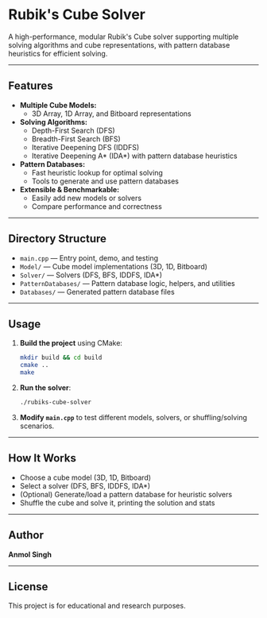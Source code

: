 # Rubik's Cube Solver

A high-performance, modular Rubik's Cube solver supporting multiple solving algorithms and cube representations, with pattern database heuristics for efficient solving.

---

## Features
- **Multiple Cube Models:**
  - 3D Array, 1D Array, and Bitboard representations
- **Solving Algorithms:**
  - Depth-First Search (DFS)
  - Breadth-First Search (BFS)
  - Iterative Deepening DFS (IDDFS)
  - Iterative Deepening A* (IDA*) with pattern database heuristics
- **Pattern Databases:**
  - Fast heuristic lookup for optimal solving
  - Tools to generate and use pattern databases
- **Extensible & Benchmarkable:**
  - Easily add new models or solvers
  - Compare performance and correctness

---

## Directory Structure
- `main.cpp` — Entry point, demo, and testing
- `Model/` — Cube model implementations (3D, 1D, Bitboard)
- `Solver/` — Solvers (DFS, BFS, IDDFS, IDA*)
- `PatternDatabases/` — Pattern database logic, helpers, and utilities
- `Databases/` — Generated pattern database files

---

## Usage
1. **Build the project** using CMake:
   ```sh
   mkdir build && cd build
   cmake ..
   make
   ```
2. **Run the solver**:
   ```sh
   ./rubiks-cube-solver
   ```
3. **Modify `main.cpp`** to test different models, solvers, or shuffling/solving scenarios.

---

## How It Works
- Choose a cube model (3D, 1D, Bitboard)
- Select a solver (DFS, BFS, IDDFS, IDA*)
- (Optional) Generate/load a pattern database for heuristic solvers
- Shuffle the cube and solve it, printing the solution and stats

---

## Author
**Anmol Singh**

---

## License
This project is for educational and research purposes.